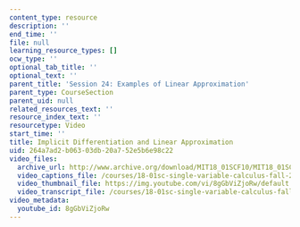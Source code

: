 ```yaml
---
content_type: resource
description: ''
end_time: ''
file: null
learning_resource_types: []
ocw_type: ''
optional_tab_title: ''
optional_text: ''
parent_title: 'Session 24: Examples of Linear Approximation'
parent_type: CourseSection
parent_uid: null
related_resources_text: ''
resource_index_text: ''
resourcetype: Video
start_time: ''
title: Implicit Differentiation and Linear Approximation
uid: 264a7ad2-b063-03db-20a7-52e5b6e98c22
video_files:
  archive_url: http://www.archive.org/download/MIT18_01SCF10/MIT18_01SCF10Rec_16_300k.mp4
  video_captions_file: /courses/18-01sc-single-variable-calculus-fall-2010/9f9a00bd4a1455b69e80d4bedd65c154_21789.vtt
  video_thumbnail_file: https://img.youtube.com/vi/8gGbViZjoRw/default.jpg
  video_transcript_file: /courses/18-01sc-single-variable-calculus-fall-2010/e0d2d2093a102614f61c8d390e6190c5_21789.pdf
video_metadata:
  youtube_id: 8gGbViZjoRw
---
```

